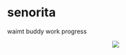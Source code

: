 # senorita
waimt buddy work progress 


<p align="center">
  <img src="https://te.legra.ph/file/dfd4f0ecb919699f46956.jpg">
</p>
